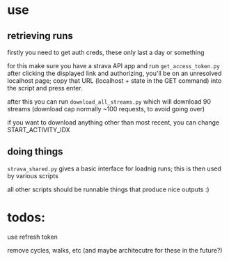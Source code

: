 # use

## retrieving runs

firstly you need to get auth creds, these only last a day or something

for this make sure you have a strava API app and run `get_access_token.py`
after clicking the displayed link and authorizing, you'll be on an unresolved
localhost page; copy that URL (localhost + state in the GET command) into
the script and press enter.

after this you can run `download_all_streams.py` which will download 90 streams
(download cap normally ~100 requests, to avoid going over)

if you want to download anything other than most recent, you can change START_ACTIVITY_IDX

## doing things

`strava_shared.py` gives a basic interface for loadnig runs; this is then used by various scripts

all other scripts should be runnable things that produce nice outputs :)

# todos:

use refresh token

remove cycles, walks, etc (and maybe architecutre for these in the future?)
